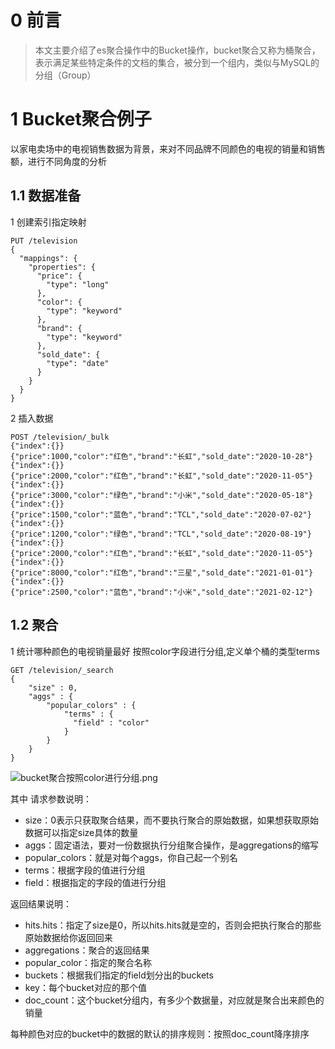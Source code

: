 # 0 前言
>本文主要介绍了es聚合操作中的Bucket操作，bucket聚合又称为桶聚合，表示满足某些特定条件的文档的集合，被分到一个组内，类似与MySQL的分组（Group）

# 1 Bucket聚合例子
以家电卖场中的电视销售数据为背景，来对不同品牌不同颜色的电视的销量和销售额，进行不同角度的分析
## 1.1 数据准备
1 创建索引指定映射
```
PUT /television
{
  "mappings": {
    "properties": {
      "price": {
        "type": "long"
      },
      "color": {
        "type": "keyword"
      },
      "brand": {
        "type": "keyword"
      },
      "sold_date": {
        "type": "date"
      }
    }
  }
}
```
2 插入数据
```
POST /television/_bulk
{"index":{}}
{"price":1000,"color":"红色","brand":"长虹","sold_date":"2020-10-28"}
{"index":{}}
{"price":2000,"color":"红色","brand":"长虹","sold_date":"2020-11-05"}
{"index":{}}
{"price":3000,"color":"绿色","brand":"小米","sold_date":"2020-05-18"}
{"index":{}}
{"price":1500,"color":"蓝色","brand":"TCL","sold_date":"2020-07-02"}
{"index":{}}
{"price":1200,"color":"绿色","brand":"TCL","sold_date":"2020-08-19"}
{"index":{}}
{"price":2000,"color":"红色","brand":"长虹","sold_date":"2020-11-05"}
{"index":{}}
{"price":8000,"color":"红色","brand":"三星","sold_date":"2021-01-01"}
{"index":{}}
{"price":2500,"color":"蓝色","brand":"小米","sold_date":"2021-02-12"}
```
## 1.2 聚合
1 统计哪种颜色的电视销量最好
按照color字段进行分组,定义单个桶的类型terms
```
GET /television/_search
{
    "size" : 0,
    "aggs" : { 
        "popular_colors" : { 
            "terms" : { 
              "field" : "color"
            }
        }
    }
}
```
![bucket聚合按照color进行分组.png](https://upload-images.jianshu.io/upload_images/9905084-bd5f2f8395fd365b.png?imageMogr2/auto-orient/strip%7CimageView2/2/w/1240)

其中
请求参数说明：
- size：0表示只获取聚合结果，而不要执行聚合的原始数据，如果想获取原始数据可以指定size具体的数量
- aggs：固定语法，要对一份数据执行分组聚合操作，是aggregations的缩写
- popular_colors：就是对每个aggs，你自己起一个别名
- terms：根据字段的值进行分组
- field：根据指定的字段的值进行分组

返回结果说明：
- hits.hits：指定了size是0，所以hits.hits就是空的，否则会把执行聚合的那些原始数据给你返回回来
- aggregations：聚合的返回结果
- popular_color：指定的聚合名称
- buckets：根据我们指定的field划分出的buckets
- key：每个bucket对应的那个值
- doc_count：这个bucket分组内，有多少个数据量，对应就是聚合出来颜色的销量

每种颜色对应的bucket中的数据的默认的排序规则：按照doc_count降序排序

